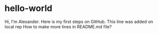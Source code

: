 # hello-world
Hi, I'm Alexander. Here is my first steps on GitHub.
This line was added on local rep
How to make more lines in README.md file?
